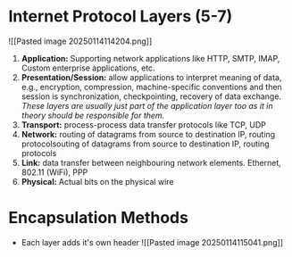 # Internet Protocol Layers (5-7)
![[Pasted image 20250114114204.png]]
1. **Application:** Supporting network applications like HTTP, SMTP, IMAP, Custom enterprise applications, etc.
2. **Presentation/Session:** allow applications to interpret meaning of data, e.g., encryption, compression, machine-specific conventions and then session is synchronization, checkpointing, recovery of data exchange. *These layers are usually just part of the application layer too as it in theory should be responsible for them.*
3. **Transport:** process-process data transfer protocols like TCP, UDP
4. **Network:** routing of datagrams from source to destination IP, routing protocolsouting of datagrams from source to destination IP, routing protocols
5. **Link:** data transfer between neighbouring network elements. Ethernet, 802.11 (WiFi), PPP
6. **Physical:** Actual bits on the physical wire

# Encapsulation Methods
- Each layer adds it's own header
![[Pasted image 20250114115041.png]]
